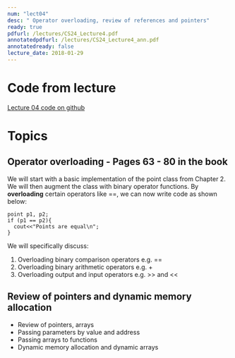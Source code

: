 ```yaml
---
num: "lect04"
desc: " Operator overloading, review of references and pointers"
ready: true
pdfurl: /lectures/CS24_Lecture4.pdf
annotatedpdfurl: /lectures/CS24_Lecture4_ann.pdf
annotatedready: false
lecture_date: 2018-01-29
---
```


# Code from lecture

[Lecture 04 code on github](https://github.com/ucsb-cs24-w18/cs24-w18-lecture-04)

# Topics

## Operator overloading - Pages 63 - 80 in the book

We will start with a basic implementation of the point class from Chapter 2. We will then augment the class with binary operator functions. By **overloading** certain operators like ==, we can now write code as shown below:

```
point p1, p2;
if (p1 == p2){
  cout<<"Points are equal\n";
}
```
We will specifically discuss:

1. Overloading binary comparison operators e.g. ==
2. Overloading binary arithmetic operators e.g. +
3. Overloading output and input operators e.g. >> and <<

## Review of pointers and dynamic memory allocation
* Review of pointers, arrays
* Passing parameters by value and address
* Passing arrays to functions
* Dynamic memory allocation and dynamic arrays




